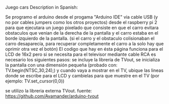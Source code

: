 Juego cars
Description in Spanish:

Se programo el arduino desde el progama "Arduino IDE" via cable USB (y no por cables jumpers como los otros proyectos) desde el raspberry pi 2 para que ejecutara un juego pixelado
que consiste en que el carro evitara obstaculos que venian de la derecha de la pantalla y el carro estaba en el borde izquierdo de la pantalla. (si el carro y el obstaculo colisionaban el carro desaparecía, para recuperar completamente el carro a la solo hay que oprimir otra vez el botón)
El codigo que hay en ésta página funciona para el LCD de 16x2 pero si se necesita para el televisor mediante cable RCA es necesario los siguientes pasos:
se incluye la librería de TVout, se inicializa la pantalla con una dimensión pequeña (probado con: TV.begin(NTSC,30,24);) y cuando vaya a mostrar en el TV, ubique las lineas donde se escribe para el LCD y cambielas para que muestre en el TV (por ejemplo: TV.set_cursor(0,0))

se utilizo la libreria externa TVout. fuente: https://github.com/Avamander/arduino-tvout
